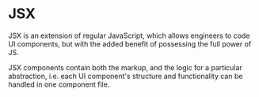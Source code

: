 # JSX

JSX is an extension of regular JavaScript, which allows engineers to code UI components, but with the added benefit of possessing the full power of JS.

JSX components contain both the markup, and the logic for a particular abstraction, i.e. each UI component's structure and functionality can be handled in one component file.
